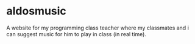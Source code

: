 # aldosmusic
A website for my programming class teacher where my classmates and i can suggest music for him to play in class (in real time).

